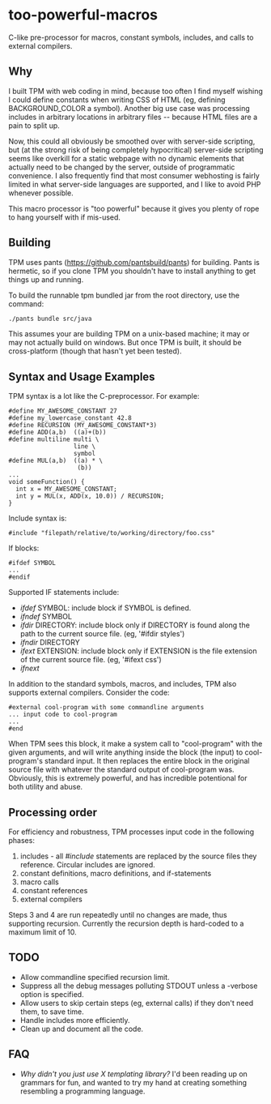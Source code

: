 # too-powerful-macros
C-like pre-processor for macros, constant symbols, includes, and calls to external compilers.

## Why
I built TPM with web coding in mind, because too often I find myself wishing I could define constants when writing CSS of HTML (eg, defining BACKGROUND_COLOR a symbol). Another big use case was processing includes in arbitrary locations in arbitrary files -- because HTML files are a pain to split up.

Now, this could all obviously be smoothed over with server-side scripting, but (at the strong risk of being completely hypocritical) server-side scripting seems like overkill for a static webpage with no dynamic elements that actually need to be changed by the server, outside of programmatic convenience. I also frequently find that most consumer webhosting is fairly limited in what server-side languages are supported, and I like to avoid PHP whenever possible.

This macro processor is "too powerful" because it gives you plenty of rope to hang yourself with if mis-used.

## Building
TPM uses pants (https://github.com/pantsbuild/pants) for building. Pants is hermetic, so if you clone TPM you shouldn't have to install anything to get things up and running. 

To build the runnable tpm bundled jar from the root directory, use the command:
```bash
./pants bundle src/java
```

This assumes your are building TPM on a unix-based machine; it may or may not actually build on windows. But once TPM is built, it should be cross-platform (though that hasn't yet been tested).


## Syntax and Usage Examples
TPM syntax is a lot like the C-preprocessor. For example:
```
#define MY_AWESOME_CONSTANT 27
#define my_lowercase_constant 42.8
#define RECURSION (MY_AWESOME_CONSTANT*3)
#define ADD(a,b)  ((a)+(b))
#define multiline multi \
                  line \
                  symbol
#define MUL(a,b)  ((a) * \
                   (b))
...
void someFunction() {
  int x = MY_AWESOME_CONSTANT;
  int y = MUL(x, ADD(x, 10.0)) / RECURSION;
}
```

Include syntax is:
```
#include "filepath/relative/to/working/directory/foo.css"
```

If blocks:
```
#ifdef SYMBOL
... 
#endif
```
Supported IF statements include:
- *ifdef* SYMBOL: include block if SYMBOL is defined.
- *ifndef* SYMBOL 
- *ifdir* DIRECTORY: include block only if DIRECTORY is found along the path to the current source file. (eg, '#ifdir styles')
- *ifndir* DIRECTORY
- *ifext* EXTENSION: include block only if EXTENSION is the file extension of the current source file. (eg, '#ifext css')
- *ifnext*


In addition to the standard symbols, macros, and includes, TPM also supports external compilers. Consider the code:
```
#external cool-program with some commandline arguments
... input code to cool-program 
...
#end
```
When TPM sees this block, it make a system call to "cool-program" with the given arguments, and will write anything inside the block (the input) to cool-program's standard input. It then replaces the entire block in the original source file with whatever the standard output of cool-program was. Obviously, this is extremely powerful, and has incredible potentional for both utility and abuse.

## Processing order
For efficiency and robustness, TPM processes input code in the following phases:
1. includes - all *#include* statements are replaced by the source files they reference. Circular includes are ignored.
2. constant definitions, macro definitions, and if-statements
3. macro calls
4. constant references
5. external compilers

Steps 3 and 4 are run repeatedly until no changes are made, thus supporting recursion. Currently the recursion depth is hard-coded to a maximum limit of 10.

## TODO
- Allow commandline specified recursion limit.
- Suppress all the debug messages polluting STDOUT unless a -verbose option is specified.
- Allow users to skip certain steps (eg, external calls) if they don't need them, to save time.
- Handle includes more efficiently.
- Clean up and document all the code.

## FAQ
- *Why didn't you just use X templating library?* I'd been reading up on grammars for fun, and wanted to try my hand at creating something resembling a programming language.
